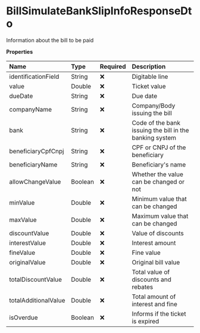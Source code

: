 # BillSimulateBankSlipInfoResponseDto

Information about the bill to be paid

**Properties**

| Name                 | Type    | Required | Description                                             |
| :------------------- | :------ | :------- | :------------------------------------------------------ |
| identificationField  | String  | ❌       | Digitable line                                          |
| value                | Double  | ❌       | Ticket value                                            |
| dueDate              | String  | ❌       | Due date                                                |
| companyName          | String  | ❌       | Company/Body issuing the bill                           |
| bank                 | String  | ❌       | Code of the bank issuing the bill in the banking system |
| beneficiaryCpfCnpj   | String  | ❌       | CPF or CNPJ of the beneficiary                          |
| beneficiaryName      | String  | ❌       | Beneficiary's name                                      |
| allowChangeValue     | Boolean | ❌       | Whether the value can be changed or not                 |
| minValue             | Double  | ❌       | Minimum value that can be changed                       |
| maxValue             | Double  | ❌       | Maximum value that can be changed                       |
| discountValue        | Double  | ❌       | Value of discounts                                      |
| interestValue        | Double  | ❌       | Interest amount                                         |
| fineValue            | Double  | ❌       | Fine value                                              |
| originalValue        | Double  | ❌       | Original bill value                                     |
| totalDiscountValue   | Double  | ❌       | Total value of discounts and rebates                    |
| totalAdditionalValue | Double  | ❌       | Total amount of interest and fine                       |
| isOverdue            | Boolean | ❌       | Informs if the ticket is expired                        |

<!-- This file was generated by liblab | https://liblab.com/ -->
